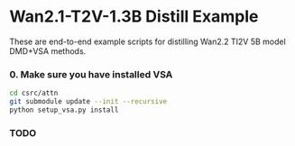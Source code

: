 # Wan2.1-T2V-1.3B Distill Example
These are end-to-end example scripts for distilling Wan2.2 TI2V 5B model DMD+VSA methods.

### 0. Make sure you have installed VSA

```bash
cd csrc/attn
git submodule update --init --recursive
python setup_vsa.py install
```

### TODO